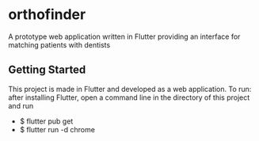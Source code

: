 # orthofinder
A prototype web application written in Flutter providing an interface for matching patients with dentists

## Getting Started

This project is made in Flutter and developed as a web application.
To run: after installing Flutter, open a command line in the directory of this project and run
- $ flutter pub get
- $ flutter run -d chrome
